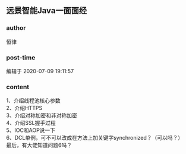 ## 远景智能Java一面面经
### author 
恒律
### post-time 

编辑于  2020-07-09 19:11:57
### content 
<div class="post-topic-des nc-post-content">
 <div>
  1、介绍线程池核心参数
 </div>
 <div>
  2、介绍HTTPS
 </div>
 <div>
  3、介绍对称加密和非对称加密
 </div>
 <div>
  4、介绍SSL握手过程
 </div>
 <div>
  5、IOC和AOP说一下
 </div>
 <div>
  6、DCL单例，可不可以改成在方法上加关键字synchronized？（可以吗？）
 </div>
 <div>
  最后，有大佬知道问题6吗？
 </div>
</div>
